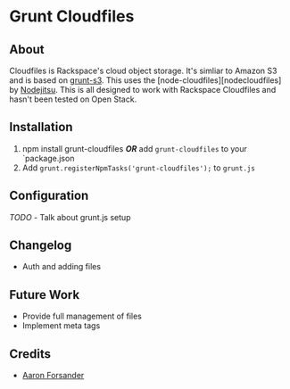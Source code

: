 # Grunt Cloudfiles

## About
Cloudfiles is Rackspace's cloud object storage. It's simliar to Amazon S3 and is based on [grunt-s3][grunts3]. This uses the [node-cloudfiles][nodecloudfiles] by [Nodejitsu][nodejitsu]. This is all designed to work with Rackspace Cloudfiles and hasn't been tested on Open Stack.

## Installation

1. npm install grunt-cloudfiles ***OR*** add `grunt-cloudfiles` to your `package.json
1. Add `grunt.registerNpmTasks('grunt-cloudfiles');` to `grunt.js`

## Configuration

*TODO* - Talk about grunt.js setup

## Changelog

* Auth and adding files

## Future Work

* Provide full management of files
* Implement meta tags

## Credits
* [Aaron Forsander <pifantastic>](https://github.com/pifantastic/grunt-s3)

 [grunts3]: https://github.com/pifantastic/grunt-s3
 [noddecloudfiles]: https://github.com/nodejitsu/node-cloudfiles
 [nodejitsu]: https://github.com/nodejitsu
